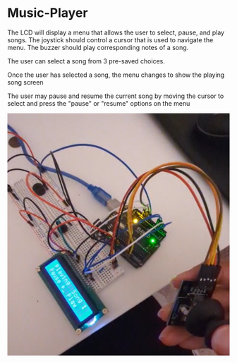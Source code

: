 # Music-Player

The LCD will display a menu that allows the user to select, pause, and play songs. The joystick should control a cursor that is used to navigate the menu. The buzzer should play corresponding notes of a song.

The user can select a song from 3 pre-saved choices.

Once the user has selected a song, the menu changes to show the playing song screen

The user may pause and resume the current song by moving the cursor to select and press the "pause" or "resume" options on the menu

![demo](https://github.com/Omair-Shafi/Music-Player/blob/main/music%20player%20demo.PNG)
